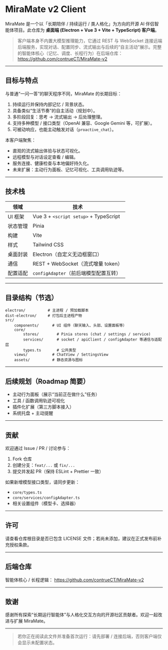 # MiraMate v2 Client

MiraMate 是一个以「长期陪伴 / 持续运行 / 类人格化」为方向的开源 AI 伴侣智能体项目。此仓库为 **桌面端 (Electron + Vue 3 + Vite + TypeScript) 客户端**。

> 客户端本身不内置大模型推理能力，它通过 REST 与 WebSocket 连接远端后端服务，实现对话、配置同步、流式输出与后续的“自主活动”展示。完整的智能体核心（记忆、调度、长程行为）在后端仓库：
> https://github.com/contrueCT/MiraMate-v2

---

## 目标与特点

与普通“一问一答”的聊天程序不同，MiraMate 的长期目标：

1. 持续运行并保持内部记忆 / 背景状态。
2. 具备类似“生活节奏”的自主活动（规划中）。
3. 多阶段回复：思考 → 流式输出 → 后处理整理。
4. 支持多种模型 / 接口类型（OpenAI 兼容、Google Gemini 等，可扩展）。
5. 可被动响应，也能主动触发对话（`proactive_chat`）。

本客户端聚焦：

- 直观的流式输出体验与状态可视化。
- 远程模型与对话设定查看 / 编辑。
- 服务连接、健康检查与本地偏好持久化。
- 未来扩展：主动行为面板、记忆可视化、工具调用轨迹等。

---

## 技术栈

| 领域     | 技术                                  |
| -------- | ------------------------------------- |
| UI 框架  | Vue 3 + `<script setup>` + TypeScript |
| 状态管理 | Pinia                                 |
| 构建     | Vite                                  |
| 样式     | Tailwind CSS                          |
| 桌面封装 | Electron（自定义无边框窗口）          |
| 通信     | REST + WebSocket（流式增量 token）    |
| 配置适配 | `configAdapter`（前后端模型配置互转） |

---

## 目录结构（节选）

```
electron/          # 主进程 / 预加载脚本
dist-electron/     # 打包后主进程产物
src/
	components/      # UI 组件（聊天输入、头部、设置面板等）
	core/
		stores/        # Pinia stores (chat / settings / service)
		services/      # socket / apiClient / configAdapter 等通信与适配层
		types.ts       # 公共类型
	views/           # ChatView / SettingsView
	assets/          # 静态资源与图标
```

---

## 后续规划（Roadmap 简要）

- 主动行为面板（展示“当前正在做什么”任务）
- 工具 / 函数调用轨迹可视化
- 插件化扩展（第三方脚本接入）
- 系统托盘 + 主动提醒

---

## 贡献

欢迎通过 Issue / PR / 讨论参与：

1. Fork 仓库
2. 创建分支：`feat/...` 或 `fix/...`
3. 提交并发起 PR（保持 ESLint + Prettier 一致）

如果新增模型接口类型，请同步更新：

- `core/types.ts`
- `core/services/configAdapter.ts`
- 相关设置组件（模型卡、选择器）

---

## 许可

请查看仓库根目录是否已包含 LICENSE 文件；若尚未添加，建议在正式发布前补充授权条款。

---

## 后端仓库

智能体核心 / 长程逻辑：
https://github.com/contrueCT/MiraMate-v2

---

## 致谢

感谢所有探索“长期运行智能体”与人格化交互方向的开源社区贡献者。欢迎一起改进与扩展 MiraMate。

---

> 若你正在阅读此文件并准备首次运行：请先部署 / 连接后端，否则客户端仅会显示未配置状态。
